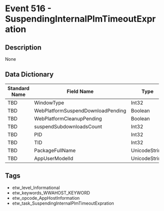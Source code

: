 # Event 516 - SuspendingInternalPlmTimeoutExpration

## Description
None

## Data Dictionary
|Standard Name|Field Name|Type|Description|Sample Value|
|---|---|---|---|---|
|TBD|WindowType|Int32|None|`None`|
|TBD|WebPlatformSuspendDownloadPending|Boolean|None|`None`|
|TBD|WebPlatformCleanupPending|Boolean|None|`None`|
|TBD|suspendSubdownloadsCount|Int32|None|`None`|
|TBD|PID|Int32|None|`None`|
|TBD|TID|Int32|None|`None`|
|TBD|PackageFullName|UnicodeString|None|`None`|
|TBD|AppUserModelId|UnicodeString|None|`None`|

## Tags
* etw_level_Informational
* etw_keywords_WWAHOST_KEYWORD
* etw_opcode_AppHostInformation
* etw_task_SuspendingInternalPlmTimeoutExpration